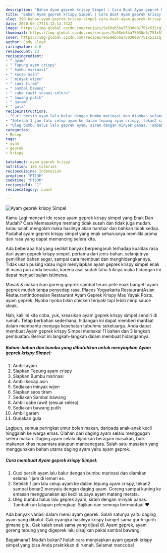 ```yaml
---
description: "Bahan Ayam geprek krispy Simpel | Cara Buat Ayam geprek krispy Simpel Yang Sedap"
title: "Bahan Ayam geprek krispy Simpel | Cara Buat Ayam geprek krispy Simpel Yang Sedap"
slug: 290-bahan-ayam-geprek-krispy-simpel-cara-buat-ayam-geprek-krispy-simpel-yang-sedap
date: 2020-09-17T15:12:14.742Z
image: https://img-global.cpcdn.com/recipes/9a58eb5ba75030e0/751x532cq70/ayam-geprek-krispy-simpel-foto-resep-utama.jpg
thumbnail: https://img-global.cpcdn.com/recipes/9a58eb5ba75030e0/751x532cq70/ayam-geprek-krispy-simpel-foto-resep-utama.jpg
cover: https://img-global.cpcdn.com/recipes/9a58eb5ba75030e0/751x532cq70/ayam-geprek-krispy-simpel-foto-resep-utama.jpg
author: Cody Lloyd
ratingvalue: 4.6
reviewcount: 13
recipeingredient:
- " ayam"
- " Tepung ayam crispy"
- " Bumbu marinasi"
- " kecap asin"
- " minyak wijen"
- " saos tiram"
- " Sambal bawang"
- " cabe rawit sesuai selera"
- " bawang putih"
- " garam"
- " gula"
recipeinstructions:
- "Cuci bersih ayam lalu balur dengan bumbu marinasi dan diamkan selama 1 jam di lemari es."
- "Setelah 1 jam lalu celup ayam ke dalam tepung ayam crispy, tekan2 sampai benar2 menyatu dengan daging ayam. Goreng sampai kuning ke emasan menggunakan api kecil supaya ayam matang merata."
- "Uleg bumbu halus lalu geprek ayam, siram dengan minyak panas. Tambahkan lalapan pelengkap. Sajikan dan semoga bermanfaat ❤️"
categories:
- Resep
tags:
- ayam
- geprek
- krispy

katakunci: ayam geprek krispy 
nutrition: 185 calories
recipecuisine: Indonesian
preptime: "PT13M"
cooktime: "PT53M"
recipeyield: "1"
recipecategory: Lunch

---
```



![Ayam geprek krispy Simpel](https://img-global.cpcdn.com/recipes/9a58eb5ba75030e0/751x532cq70/ayam-geprek-krispy-simpel-foto-resep-utama.jpg)

Kamu Lagi mencari ide resep ayam geprek krispy simpel yang Enak Dan Mudah? Cara Memasaknya memang tidak susah dan tidak juga mudah. kalau salah mengolah maka hasilnya akan hambar dan bahkan tidak sedap. Padahal ayam geprek krispy simpel yang enak seharusnya memiliki aroma dan rasa yang dapat memancing selera kita.

Ada beberapa hal yang sedikit banyak berpengaruh terhadap kualitas rasa dari ayam geprek krispy simpel, pertama dari jenis bahan, selanjutnya pemilihan bahan segar, sampai cara membuat dan menghidangkannya. Tidak usah pusing kalau ingin menyiapkan ayam geprek krispy simpel enak di mana pun anda berada, karena asal sudah tahu triknya maka hidangan ini dapat menjadi sajian istimewa.

Masak &amp; makan ikan goreng geprek sambal terasi pete enak banget! ayam geprek mudah tanpa penyedap rasa. Places Yogyakarta RestaurantAsian RestaurantIndonesian Restaurant Ayam Geprek Krispy Mas Yayak Posts. ayam geprek. Nyoba nyoba bikin chicken teriyaki tapi lebih mirip sauce steak.


Nah, kali ini kita coba, yuk, kreasikan ayam geprek krispy simpel sendiri di rumah. Tetap berbahan sederhana, hidangan ini dapat memberi manfaat dalam membantu menjaga kesehatan tubuhmu sekeluarga. Anda dapat membuat Ayam geprek krispy Simpel memakai 11 bahan dan 3 langkah pembuatan. Berikut ini langkah-langkah dalam membuat hidangannya.

<!--inarticleads1-->

##### Bahan-bahan dan bumbu yang dibutuhkan untuk menyiapkan Ayam geprek krispy Simpel:

1. Ambil  ayam
1. Siapkan  Tepung ayam crispy
1. Siapkan  Bumbu marinasi
1. Ambil  kecap asin
1. Sediakan  minyak wijen
1. Siapkan  saos tiram
1. Sediakan  Sambal bawang
1. Ambil  cabe rawit (sesuai selera)
1. Sediakan  bawang putih
1. Ambil  garam
1. Gunakan  gula


Lagipun, semua peringkat umur boleh makan, daripada anak-anak kecil hinggalah ke warga emas. Olahan dari daging ayam selalu menggugah selera makan. Daging ayam selalu dijadikan beragam masakan, baik makanan khas nusantara ataupun mancanegara. Salah satu masakan yang menggunakan bahan utama daging ayam yaitu ayam geprek. 

<!--inarticleads2-->

##### Cara membuat Ayam geprek krispy Simpel:

1. Cuci bersih ayam lalu balur dengan bumbu marinasi dan diamkan selama 1 jam di lemari es.
1. Setelah 1 jam lalu celup ayam ke dalam tepung ayam crispy, tekan2 sampai benar2 menyatu dengan daging ayam. Goreng sampai kuning ke emasan menggunakan api kecil supaya ayam matang merata.
1. Uleg bumbu halus lalu geprek ayam, siram dengan minyak panas. Tambahkan lalapan pelengkap. Sajikan dan semoga bermanfaat ❤️


Ada banyak variasi dalam menu ayam geprek. Salah satunya yaitu daging ayam yang dibalut. Gak nyangka hasilnya krispy banget sama gurih-gurih gimana gitu. Gak kalah enak sama yang dijual di. Ayam geprek, ayam goreng tepung yang digeprek lalu disajikan pakai sambal bawang. 

Bagaimana? Mudah bukan? Itulah cara menyiapkan ayam geprek krispy simpel yang bisa Anda praktikkan di rumah. Selamat mencoba!
